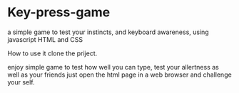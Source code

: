 # Key-press-game
a simple game to test your instincts, and keyboard awareness, using javascript HTML and CSS

How to use it 
clone the priject.

enjoy simple game to test how well you can type, test your allertness as well as your friends
just open the html page in a web browser and challenge your self.

